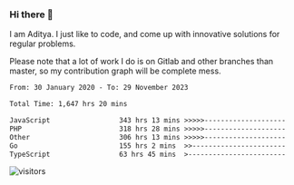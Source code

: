 ### Hi there 👋

I am Aditya. I just like to code, and come up with innovative solutions for regular problems.

Please note that a lot of work I do is on Gitlab and other branches than master, so my contribution graph will be complete mess.

<!--START_SECTION:waka-->

```txt
From: 30 January 2020 - To: 29 November 2023

Total Time: 1,647 hrs 20 mins

JavaScript                 343 hrs 13 mins >>>>>--------------------   20.84 %
PHP                        318 hrs 28 mins >>>>>--------------------   19.33 %
Other                      306 hrs 13 mins >>>>>--------------------   18.59 %
Go                         155 hrs 2 mins  >>-----------------------   09.41 %
TypeScript                 63 hrs 45 mins  >------------------------   03.87 %
```

<!--END_SECTION:waka-->

![visitors](https://visitor-badge.glitch.me/badge?page_id=BrainBuzzer.visitor-badge&left_color=green&right_color=red)

